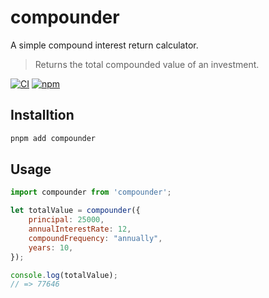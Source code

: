 # compounder

A simple compound interest return calculator.

> Returns the total compounded value of an investment.

[![CI](https://github.com/rocktimsaikia/compounder/actions/workflows/main.yml/badge.svg)](https://github.com/rocktimsaikia/compounder/actions/workflows/main.yml) [![npm](https://img.shields.io/npm/v/compounder?color=bright)](https://npmjs.com/package/compounder)

## Installtion

```sh
pnpm add compounder
```

## Usage

```javascript
import compounder from 'compounder';

let totalValue = compounder({
    principal: 25000,
    annualInterestRate: 12,
    compoundFrequency: "annually",
    years: 10,
});

console.log(totalValue);
// => 77646
```
